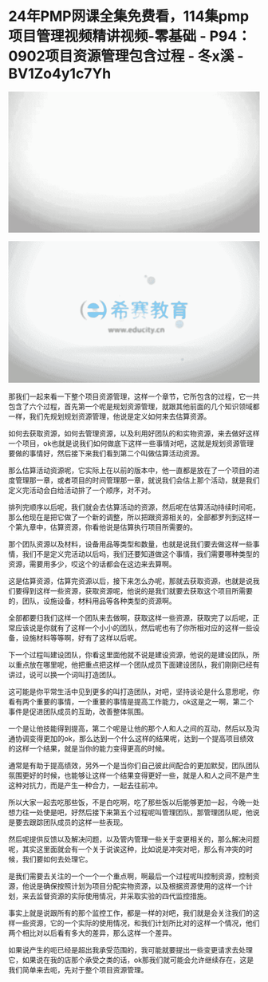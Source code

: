 # 24年PMP网课全集免费看，114集pmp项目管理视频精讲视频-零基础 - P94：0902项目资源管理包含过程 - 冬x溪 - BV1Zo4y1c7Yh

![](img/4578f4b67abf965bf26f153fcc11368d_0.png)

![](img/4578f4b67abf965bf26f153fcc11368d_1.png)

那我们一起来看一下整个项目资源管理，这样一个章节，它所包含的过程，它一共包含了六个过程，首先第一个呢是规划资源管理，就跟其他前面的几个知识领域都一样，我们先规划规划资源管理，他说是定义如何来去估算资源。

如何去获取资源，如何去管理资源，以及利用好团队的和实物资源，来去做好这样一个项目，ok也就是说我们如何做底下这样一些事情对吧，这就是规划资源管理要做的事情好，然后接下来我们看到第二个叫做估算活动资源。

那么估算活动资源呢，它实际上在以前的版本中，他一直都是放在了一个项目的进度管理那一章，或者项目的时间管理那一章，就说我们会估上那个活动，就是我们定义完活动会白给活动排了一个顺序，对不对。

排列完顺序以后呢，我们就会去估算活动的资源，然后呢在估算活动持续时间呃，那么他现在是把它做了一个新的调整，所以把跟资源相关的，全部都罗列到这样一个第九章中，估算资源，你看他说是估算执行项目所需要的。

那个团队资源以及材料，设备用品等类型和数量，也就是说我们要去做这样一些事情，我们不是定义完活动以后吗，我们还要知道做这个事情，我们需要哪种类型的资源，需要用多少，哎这个的话都会在这边来去算啊。

这是估算资源，估算完资源以后，接下来怎么办呢，那就去获取资源，也就是说我们要得到这样一些资源，获取资源呢，他说的是我们就要去获取这个项目所需要的，团队，设施设备，材料用品等各种类型的资源啊。

全部都要归我们这样一个团队来去做啊，获取这样一些资源，获取完了以后呢，正常应该说是你就有了这样一个小小的团队，然后呢也有了你所相对应的这样一些设备，设施材料等等啊，好有了这样以后呢。

下一个过程叫建设团队，你看这里面他就不说是建设资源，他说的是建设团队，所以重点放在哪里呢，他把重点把这样一个团队成员下面建设团队，我们刚刚已经有讲过，说可以换一个词叫打造团队。

这可能是你平常生活中见到更多的叫打造团队，对吧，坚持谈论是什么意思呢，你看有两个重要的事情，一个重要的事情是提高工作能力，ok这是之一啊，第二个事件是促进团队成员的互助，改善整体氛围。

一个是让他技能得到提高，第二个呢是让他的那个人和人之间的互动，然后以及沟通协调变得更加的ok，那么达到一个什么这样的结果呢，达到一个提高项目绩效的这样一个结果，就是当你的能力变得更高的时候。

通常是有助于提高绩效，另外一个是当你们自己彼此间配合的更加默契，团队团队氛围更好的时候，也能够让这样一个结果变得更好一些，就是人和人之间不是产生这种对抗力，而是产生一种合力，一起去往前冲。

所以大家一起去吃那些饭，不是白吃啊，吃了那些饭以后能够更加一起，今晚一处想力往一处使是吧，好然后接下来第五个过程呢叫管理团队，那管理团队呢，他说是要去跟踪团队成员的这样一些表现。

然后呢提供反馈以及解决问题，以及管内管理一些关于变更相关的，那么解决问题呢，其实这里面就会有一个关于说诶这种，比如说是冲突对吧，那么有冲突的时候，我们要如何去处理它。

是我们需要去关注的一个一个一个重点啊，啊最后一个过程呢叫控制资源，控制资源，他说是确保按照计划为项目分配实物资源，以及根据资源使用的这样一个计划，来去监督资源的实际使用情况，并采取实验的四代监控措施。

事实上就是说跟所有的那个监控工作，都是一样的对吧，我们就是会关注我们的这样一些资源，它的一个实际的使用情况，和我们计划所比对的这样一个情况，他们两个相比对以后看有多大的差异，那么这样一个差异。

如果说产生的呃已经是超出我承受范围的，我可能就要提出一些变更请求去处理它，如果说在我的店那个承受之类的话，ok那我们就可能会允许继续存在，这是我们简单来去呃，先对于整个项目资源管理。

